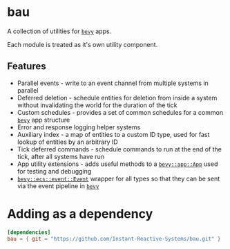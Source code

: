 # bau
A collection of utilities for [`bevy`] apps.

Each module is treated as it's own utility component.

## Features
- Parallel events - write to an event channel from multiple systems in parallel
- Deferred deletion - schedule entities for deletion from inside a system without invalidating the world for the
  duration of the tick
- Custom schedules - provides a set of common schedules for a common [`bevy`] app structure
- Error and response logging helper systems
- Auxiliary index - a map of entities to a custom ID type, used for fast lookup of entities by an arbitrary ID
- Tick deferred commands - schedule commands to run at the end of the tick, after all systems have run
- App utility extensions - adds useful methods to a [`bevy::app::App`] used for testing and debugging
- [`bevy::ecs::event::Event`] wrapper for all types so that they can be sent via the event pipeline in [`bevy`]

[`bevy`]: https://bevyengine.org/
[`bevy::app::App`]: https://docs.rs/bevy/latest/bevy/app/struct.App.html
[`bevy::ecs::event::Event`]: https://docs.rs/bevy/latest/bevy/ecs/event/trait.Event.html

# Adding as a dependency

```toml
[dependencies]
bau = { git = "https://github.com/Instant-Reactive-Systems/bau.git" }
```
